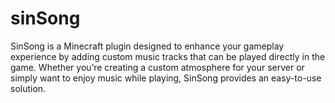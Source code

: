 # sinSong
SinSong is a Minecraft plugin designed to enhance your gameplay experience by adding custom music tracks that can be played directly in the game. Whether you’re creating a custom atmosphere for your server or simply want to enjoy music while playing, SinSong provides an easy-to-use solution.
